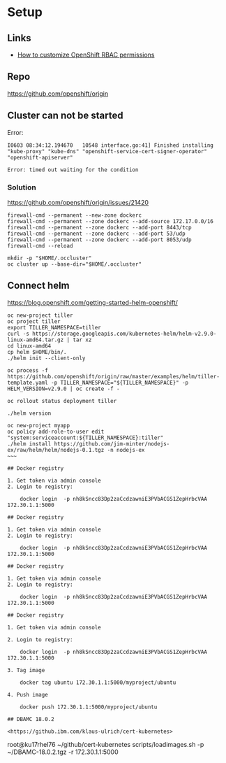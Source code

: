 # Setup 

## Links

* [How to customize OpenShift RBAC permissions](https://developers.redhat.com/blog/2017/12/04/customize-openshift-rbac-permissions/)

## Repo

<https://github.com/openshift/origin>

## Cluster can not be started

Error:

~~~
I0603 08:34:12.194670   10548 interface.go:41] Finished installing "kube-proxy" "kube-dns" "openshift-service-cert-signer-operator" "openshift-apiserver"

Error: timed out waiting for the condition
~~~

### Solution

<https://github.com/openshift/origin/issues/21420>

~~~
firewall-cmd --permanent --new-zone dockerc
firewall-cmd --permanent --zone dockerc --add-source 172.17.0.0/16
firewall-cmd --permanent --zone dockerc --add-port 8443/tcp
firewall-cmd --permanent --zone dockerc --add-port 53/udp
firewall-cmd --permanent --zone dockerc --add-port 8053/udp
firewall-cmd --reload

mkdir -p "$HOME/.occluster"
oc cluster up --base-dir="$HOME/.occluster"
~~~

## Connect helm

<https://blog.openshift.com/getting-started-helm-openshift/>

~~~
oc new-project tiller
oc project tiller
export TILLER_NAMESPACE=tiller
curl -s https://storage.googleapis.com/kubernetes-helm/helm-v2.9.0-linux-amd64.tar.gz | tar xz
cd linux-amd64
cp helm $HOME/bin/.
./helm init --client-only

oc process -f https://github.com/openshift/origin/raw/master/examples/helm/tiller-template.yaml -p TILLER_NAMESPACE="${TILLER_NAMESPACE}" -p HELM_VERSION=v2.9.0 | oc create -f -

oc rollout status deployment tiller

./helm version

oc new-project myapp
oc policy add-role-to-user edit "system:serviceaccount:${TILLER_NAMESPACE}:tiller"
./helm install https://github.com/jim-minter/nodejs-ex/raw/helm/helm/nodejs-0.1.tgz -n nodejs-ex
~~~ 

## Docker registry

1. Get token via admin console
2. Login to registry:

    docker login  -p nh8kSncc83Dp2zaCcdzawniE3PVbACGS1ZepHrbcVAA 172.30.1.1:5000

## Docker registry

1. Get token via admin console
2. Login to registry:

    docker login  -p nh8kSncc83Dp2zaCcdzawniE3PVbACGS1ZepHrbcVAA 172.30.1.1:5000

## Docker registry

1. Get token via admin console
2. Login to registry:

    docker login  -p nh8kSncc83Dp2zaCcdzawniE3PVbACGS1ZepHrbcVAA 172.30.1.1:5000

## Docker registry

1. Get token via admin console

2. Login to registry:

    docker login  -p nh8kSncc83Dp2zaCcdzawniE3PVbACGS1ZepHrbcVAA 172.30.1.1:5000

3. Tag image

    docker tag ubuntu 172.30.1.1:5000/myproject/ubuntu

4. Push image

    docker push 172.30.1.1:5000/myproject/ubuntu

## DBAMC 18.0.2

<https://github.ibm.com/klaus-ulrich/cert-kubernetes>

~~~
root@ku17rhel76 ~/github/cert-kubernetes
scripts/loadimages.sh -p ~/DBAMC-18.0.2.tgz -r 172.30.1.1:5000
~~~
